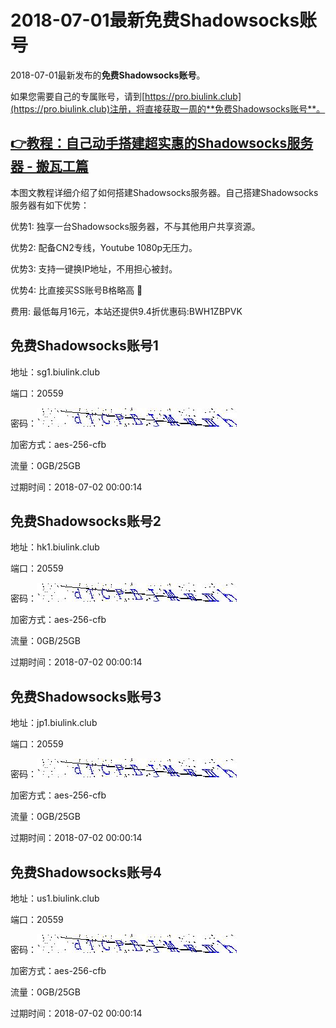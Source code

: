 # 2018-07-01最新**免费Shadowsocks账号**

2018-07-01最新发布的**免费Shadowsocks账号**。

如果您需要自己的专属账号，请到[https://pro.biulink.club](https://pro.biulink.club)注册，将直接获取一周的**免费Shadowsocks账号**。

## [👉教程：自己动手搭建超实惠的Shadowsocks服务器 - 搬瓦工篇](https://github.com/Biulink/ShadowsocksTutorials/blob/master/%E6%95%99%E6%82%A8%E8%87%AA%E5%B7%B1%E5%8A%A8%E6%89%8B%E6%90%AD%E5%BB%BA%E8%B6%85%E5%AE%9E%E6%83%A0%E7%9A%84Shadowsocks%E6%9C%8D%E5%8A%A1%E5%99%A8%20-%20%E6%90%AC%E7%93%A6%E5%B7%A5%E7%AF%87.md)
  
  本图文教程详细介绍了如何搭建Shadowsocks服务器。自己搭建Shadowsocks服务器有如下优势：

  优势1: 独享一台Shadowsocks服务器，不与其他用户共享资源。

  优势2: 配备CN2专线，Youtube 1080p无压力。

  优势3: 支持一键换IP地址，不用担心被封。

  优势4: 比直接买SS账号B格略高 🙂

  费用: 最低每月16元，本站还提供9.4折优惠码:BWH1ZBPVK  
## 免费Shadowsocks账号1

地址：sg1.biulink.club

端口：20559

密码：![免费Shadowsocks账号密码](../password/21a16585-dd20-4ca0-82c6-af5e05a3500c.jpg)

加密方式：aes-256-cfb

流量：0GB/25GB

过期时间：2018-07-02 00:00:14

## 免费Shadowsocks账号2

地址：hk1.biulink.club

端口：20559

密码：![免费Shadowsocks账号密码](../password/21a16585-dd20-4ca0-82c6-af5e05a3500c.jpg)

加密方式：aes-256-cfb

流量：0GB/25GB

过期时间：2018-07-02 00:00:14

## 免费Shadowsocks账号3

地址：jp1.biulink.club

端口：20559

密码：![免费Shadowsocks账号密码](../password/21a16585-dd20-4ca0-82c6-af5e05a3500c.jpg)

加密方式：aes-256-cfb

流量：0GB/25GB

过期时间：2018-07-02 00:00:14

## 免费Shadowsocks账号4

地址：us1.biulink.club

端口：20559

密码：![免费Shadowsocks账号密码](../password/21a16585-dd20-4ca0-82c6-af5e05a3500c.jpg)

加密方式：aes-256-cfb

流量：0GB/25GB

过期时间：2018-07-02 00:00:14

